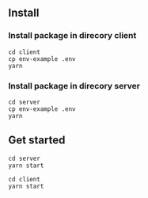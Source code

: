 ## Install

### Install package in direcory client

```
cd client
cp env-example .env
yarn
```

### Install package in direcory server

```
cd server
cp env-example .env
yarn
```

## Get started

```
cd server
yarn start
```

```
cd client
yarn start
```
